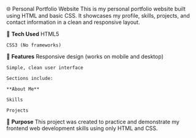 🌐 Personal Portfolio Website
This is my personal portfolio website built using HTML and basic CSS. It showcases my profile, skills, projects, and contact information in a clean and responsive layout.

🔧 **Tech Used**
    HTML5

    CSS3 (No frameworks)

🚀 **Features**
    Responsive design (works on mobile and desktop)

    Simple, clean user interface

    Sections include:

    **About Me**

    Skills

    Projects

🎯 **Purpose**
    This project was created to practice and demonstrate my frontend web development skills using only HTML and CSS.
